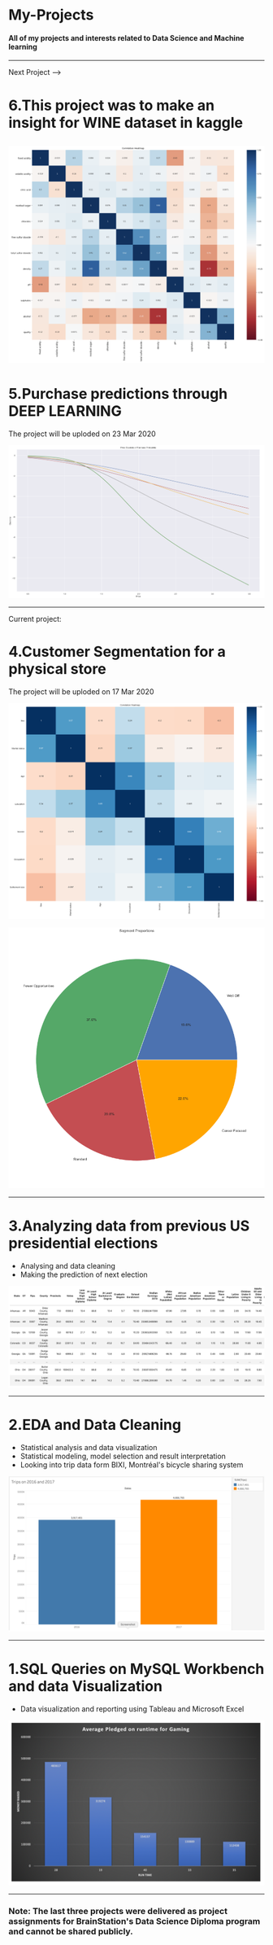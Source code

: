 # My-Projects
#### All of my projects and interests related to Data Science and Machine learning

----------------------


Next Project --> 
# 6.This project was to make an insight for WINE dataset in kaggle

![](images/wine-dataset.png)
--------------------------
# 5.Purchase predictions through DEEP LEARNING
The project will be uploded on 23 Mar 2020


![](images/elasticity.png)

--------------------------
Current project:
# 4.Customer Segmentation for a physical store
The project will be uploded on 17 Mar 2020

![](images/customer.png)

![](images/purchases.png)

--------------------------
# 3.Analyzing data from previous US presidential elections
- Analysing and data cleaning 
- Making the prediction of next election

![](images/PresidentUS.png)


----------------------------

# 2.EDA and Data Cleaning
- Statistical analysis and data visualization
- Statistical modeling, model selection and result interpretation
- Looking into trip data form BIXI, Montréal's bicycle sharing system

![](images/bixi.png)


----------------------------
# 1.SQL Queries on MySQL Workbench and data Visualization 

 - Data visualization and reporting using Tableau and Microsoft Excel
 
 ![](images/money.png)


-------------------------------------------------------


### Note: The last three projects were delivered as project assignments for BrainStation's Data Science Diploma program and cannot be shared publicly.

